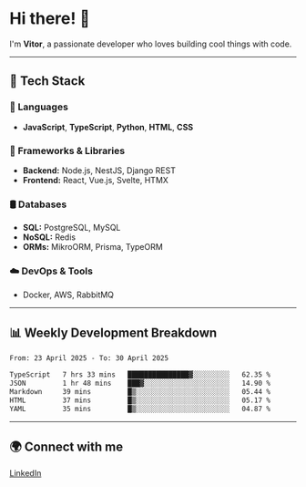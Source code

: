 
# Hi there! 👋

I'm **Vitor**, a passionate developer who loves building cool things with code.

---
## 🔧 Tech Stack

### 📌 Languages
- **JavaScript**, **TypeScript**, **Python**, **HTML**, **CSS**

### 🚀 Frameworks & Libraries
- **Backend:** Node.js, NestJS, Django REST
- **Frontend:** React, Vue.js, Svelte, HTMX

### 🛢️ Databases
- **SQL:** PostgreSQL, MySQL
- **NoSQL:** Redis
- **ORMs:** MikroORM, Prisma, TypeORM

### ☁️ DevOps & Tools
- Docker, AWS, RabbitMQ

---
## 📊 Weekly Development Breakdown

<!--START_SECTION:waka-->

```txt
From: 23 April 2025 - To: 30 April 2025

TypeScript   7 hrs 33 mins   ███████████████▓░░░░░░░░░   62.35 %
JSON         1 hr 48 mins    ███▓░░░░░░░░░░░░░░░░░░░░░   14.90 %
Markdown     39 mins         █▒░░░░░░░░░░░░░░░░░░░░░░░   05.44 %
HTML         37 mins         █▒░░░░░░░░░░░░░░░░░░░░░░░   05.17 %
YAML         35 mins         █▒░░░░░░░░░░░░░░░░░░░░░░░   04.87 %
```

<!--END_SECTION:waka-->

---
## 🌍 Connect with me
[LinkedIn](https://www.linkedin.com/in/vitorlc)
